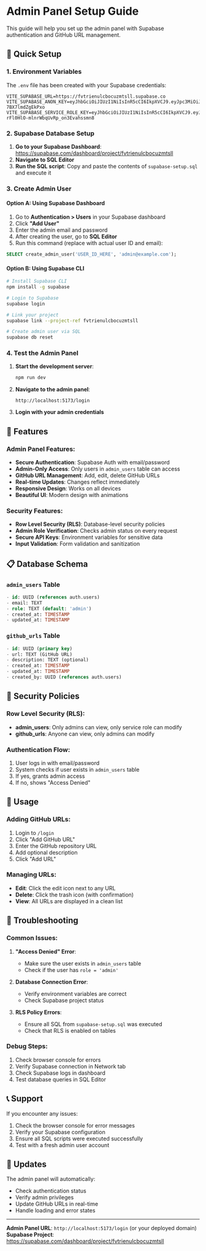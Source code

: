 # Admin Panel Setup Guide

This guide will help you set up the admin panel with Supabase authentication and GitHub URL management.

## 🚀 Quick Setup

### 1. Environment Variables

The `.env` file has been created with your Supabase credentials:

```env
VITE_SUPABASE_URL=https://fvtrienulcbocuzmtsll.supabase.co
VITE_SUPABASE_ANON_KEY=eyJhbGciOiJIUzI1NiIsInR5cCI6IkpXVCJ9.eyJpc3MiOiJzdXBhYmFzZSIsInJlZiI6ImZ2dHJpZW51bGNib2N1em10c2xsIiwicm9sZSI6ImFub24iLCJpYXQiOjE3NTY1MzAzNTcsImV4cCI6MjA3MjEwNjM1N30.mJmWOeT7Nltae204QzrkRShrA5Ix-7BX7lmdZgEkPxo
VITE_SUPABASE_SERVICE_ROLE_KEY=eyJhbGciOiJIUzI1NiIsInR5cCI6IkpXVCJ9.eyJpc3MiOiJzdXBhYmFzZSIsInJlZiI6ImZ2dHJpZW51bGNib2N1em10c2xsIiwicm9sZSI6InNlcnZpY2Vfcm9sZSIsImlhdCI6MTc1NjUzMDM1NywiZXhwIjoyMDcyMTA2MzU3fQ.rhTrJ7WvR7-rFl0HlO-mlnrWbqUvRp_on3Evahssmn8
```

### 2. Supabase Database Setup

1. **Go to your Supabase Dashboard**: https://supabase.com/dashboard/project/fvtrienulcbocuzmtsll
2. **Navigate to SQL Editor**
3. **Run the SQL script**: Copy and paste the contents of `supabase-setup.sql` and execute it

### 3. Create Admin User

#### Option A: Using Supabase Dashboard
1. Go to **Authentication > Users** in your Supabase dashboard
2. Click **"Add User"**
3. Enter the admin email and password
4. After creating the user, go to **SQL Editor**
5. Run this command (replace with actual user ID and email):

```sql
SELECT create_admin_user('USER_ID_HERE', 'admin@example.com');
```

#### Option B: Using Supabase CLI
```bash
# Install Supabase CLI
npm install -g supabase

# Login to Supabase
supabase login

# Link your project
supabase link --project-ref fvtrienulcbocuzmtsll

# Create admin user via SQL
supabase db reset
```

### 4. Test the Admin Panel

1. **Start the development server**:
   ```bash
   npm run dev
   ```

2. **Navigate to the admin panel**:
   ```
   http://localhost:5173/login
   ```

3. **Login with your admin credentials**

## 🔧 Features

### Admin Panel Features:
- **Secure Authentication**: Supabase Auth with email/password
- **Admin-Only Access**: Only users in `admin_users` table can access
- **GitHub URL Management**: Add, edit, delete GitHub URLs
- **Real-time Updates**: Changes reflect immediately
- **Responsive Design**: Works on all devices
- **Beautiful UI**: Modern design with animations

### Security Features:
- **Row Level Security (RLS)**: Database-level security policies
- **Admin Role Verification**: Checks admin status on every request
- **Secure API Keys**: Environment variables for sensitive data
- **Input Validation**: Form validation and sanitization

## 📋 Database Schema

### `admin_users` Table
```sql
- id: UUID (references auth.users)
- email: TEXT
- role: TEXT (default: 'admin')
- created_at: TIMESTAMP
- updated_at: TIMESTAMP
```

### `github_urls` Table
```sql
- id: UUID (primary key)
- url: TEXT (GitHub URL)
- description: TEXT (optional)
- created_at: TIMESTAMP
- updated_at: TIMESTAMP
- created_by: UUID (references auth.users)
```

## 🔐 Security Policies

### Row Level Security (RLS):
- **admin_users**: Only admins can view, only service role can modify
- **github_urls**: Anyone can view, only admins can modify

### Authentication Flow:
1. User logs in with email/password
2. System checks if user exists in `admin_users` table
3. If yes, grants admin access
4. If no, shows "Access Denied"

## 🚀 Usage

### Adding GitHub URLs:
1. Login to `/login`
2. Click "Add GitHub URL"
3. Enter the GitHub repository URL
4. Add optional description
5. Click "Add URL"

### Managing URLs:
- **Edit**: Click the edit icon next to any URL
- **Delete**: Click the trash icon (with confirmation)
- **View**: All URLs are displayed in a clean list

## 🔧 Troubleshooting

### Common Issues:

1. **"Access Denied" Error**:
   - Make sure the user exists in `admin_users` table
   - Check if the user has `role = 'admin'`

2. **Database Connection Error**:
   - Verify environment variables are correct
   - Check Supabase project status

3. **RLS Policy Errors**:
   - Ensure all SQL from `supabase-setup.sql` was executed
   - Check that RLS is enabled on tables

### Debug Steps:
1. Check browser console for errors
2. Verify Supabase connection in Network tab
3. Check Supabase logs in dashboard
4. Test database queries in SQL Editor

## 📞 Support

If you encounter any issues:
1. Check the browser console for error messages
2. Verify your Supabase configuration
3. Ensure all SQL scripts were executed successfully
4. Test with a fresh admin user account

## 🔄 Updates

The admin panel will automatically:
- Check authentication status
- Verify admin privileges
- Update GitHub URLs in real-time
- Handle loading and error states

---

**Admin Panel URL**: `http://localhost:5173/login` (or your deployed domain)
**Supabase Project**: https://supabase.com/dashboard/project/fvtrienulcbocuzmtsll
